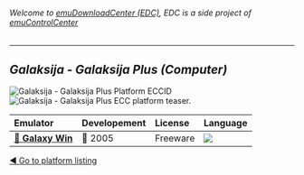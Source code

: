 ###### Welcome to [emuDownloadCenter (EDC)](https://github.com/PhoenixInteractiveNL/emuDownloadCenter/wiki/), EDC is a side project of [emuControlCenter](https://github.com/PhoenixInteractiveNL/emuControlCenter/wiki/)
***
## _Galaksija - Galaksija Plus (Computer)_
![](https://raw.githubusercontent.com/wiki/PhoenixInteractiveNL/emuDownloadCenter/images_platform/ecc_galplus_cell.png "Galaksija - Galaksija Plus Platform ECCID")
![](https://raw.githubusercontent.com/wiki/PhoenixInteractiveNL/emuDownloadCenter/images_platform/ecc_galplus_teaser.png "Galaksija - Galaksija Plus ECC platform teaser.")

| Emulator | Developement | License | Language |
|:---------|:-------------|:--------|:---------|
| [:file_folder: **Galaxy Win**](https://github.com/PhoenixInteractiveNL/emuDownloadCenter/wiki/Emulator-galaxywin#menu) | :red_circle: 2005 | Freeware | ![](https://raw.githubusercontent.com/wiki/PhoenixInteractiveNL/emuDownloadCenter/images_flags/icon_flag_EN_24.png) |

[:arrow_backward: Go to platform listing](https://github.com/PhoenixInteractiveNL/emuDownloadCenter/wiki/EDC-Platform-List)
